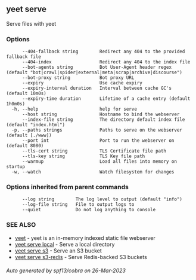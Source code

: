 ## yeet serve

Serve files with yeet

### Options

```
      --404-fallback string        Redirect any 404 to the provided fallback file
      --404-index                  Redirect any 404 to the index file
      --bot-agents string          Bot User-Agent header regex (default "bot|crawl|spider|external|meta|scrap|archive|discourse")
      --bot-proxy string           Bot proxy URL
      --expiry                     Use cache expiry
      --expiry-interval duration   Interval between cache GC's (default 10m0s)
      --expiry-time duration       Lifetime of a cache entry (default 1h0m0s)
  -h, --help                       help for serve
      --host string                Hostname to bind the webserver
      --index-file string          The directory default index file (default "index.html")
  -p, --paths strings              Paths to serve on the webserver (default [./www])
      --port int                   Port to run the webserver on (default 8080)
      --tls-cert string            TLS Certificate file path
      --tls-key string             TLS Key file path
      --warmup                     Load all files into memory on startup
  -w, --watch                      Watch filesystem for changes
```

### Options inherited from parent commands

```
      --log string        The log level to output (default "info")
      --log-file string   File to output logs to
      --quiet             Do not log anything to console
```

### SEE ALSO

* [yeet](yeet.md)	 - yeet is an in-memory indexed static file webserver
* [yeet serve local](yeet_serve_local.md)	 - Serve a local directory
* [yeet serve s3](yeet_serve_s3.md)	 - Serve an S3 bucket
* [yeet serve s3-redis](yeet_serve_s3-redis.md)	 - Serve Redis-backed S3 buckets

###### Auto generated by spf13/cobra on 26-Mar-2023
